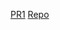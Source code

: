 [PR1](https://github.com/Mohammadnim123/math-series/pull/1)
[Repo](https://github.com/Mohammadnim123/math-series)